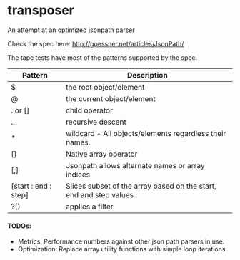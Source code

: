 transposer
==========

An attempt at an optimized jsonpath parser

Check the spec here:
http://goessner.net/articles/JsonPath/

The tape tests have most of the patterns supported by the spec.

|  Pattern |  Description |
|---|---|
|  $ |  the root object/element |
|  @ |  the current object/element |
|  . or [] | child operator  |
|  .. | recursive descent|
| * | wildcard - All objects/elements regardless their names.|
| [] | Native array operator |
| [,] | Jsonpath allows alternate names or array indices |
| [start : end : step] | Slices subset of the array based on the start, end and step values |
| ?() | applies a filter|

#### TODOs:

* Metrics: Performance numbers against other json path parsers in use.
* Optimization: Replace array utility functions with simple loop iterations
